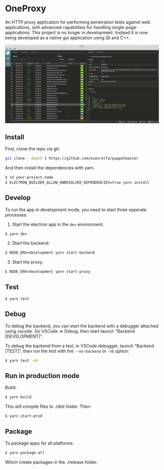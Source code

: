 # OneProxy

An HTTP proxy application for performing penetration tests against web applications, with advanced capabilities for handling single-page-applications. This project is no longer in development. Instead it is now being developed as a native gui application using Qt and C++.

![](./screenshot.png)

## Install

First, clone the repo via git:

```bash
git clone --depth 1 https://github.com/evanrolfe/puppetmaster
```

And then install the dependencies with yarn.

```bash
$ cd your-project-name
$ ELECTRON_BUILDER_ALLOW_UNRESOLVED_DEPENDENCIES=true yarn install
```

## Develop

To run the app in development mode, you need to start three seperate processes:

1. Start the electron app in the `dev` environment.

```bash
$ yarn dev
```

2. Start the backend:

```bash
$ NODE_ENV=development yarn start-backend
```

3. Start the proxy:

```bash
$ NODE_ENV=development yarn start-proxy
```

## Test

```bash
$ yarn test
```

## Debug

To debug the backend, you can start the backend with a debugger attached using vscode.
Go VSCode => Debug, then start launch "Backend [DEVELOPMENT]".

To debug the backend from a test, in VSCode debugger, launch "Backend [TEST]",
then run the test with the `--no-backend` or `-nb` option:

```bash
$ yarn test -nb
```

## Run in production mode

Build:

```bash
$ yarn build
```

This will compile files to ./dist folder. Then:

```bash
$ yarn start-prod
```

## Package

To package apps for all platforms:

```bash
$ yarn package-all
```

Which create packages in the ./release folder.
